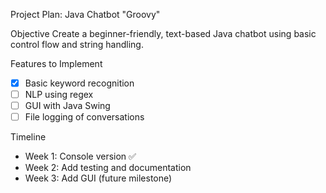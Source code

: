 Project Plan: Java Chatbot "Groovy"

 Objective
Create a beginner-friendly, text-based Java chatbot using basic control flow and string handling.

 Features to Implement
- [x] Basic keyword recognition
- [ ] NLP using regex
- [ ] GUI with Java Swing
- [ ] File logging of conversations

 Timeline
- Week 1: Console version ✅
- Week 2: Add testing and documentation
- Week 3: Add GUI (future milestone)
